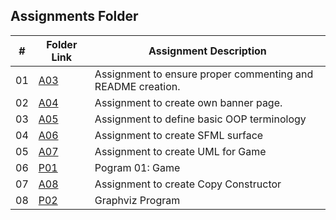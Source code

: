 ##  Assignments Folder

|   #   | Folder Link | Assignment Description |
| :---: | ----------- | ---------------------- |
|  01   |  <a href="https://github.com/linusfackler/2143-OOP-fackler/tree/main/Assignments/A03">A03</a>   |  Assignment to ensure proper commenting and README creation.    |
|  02   |  <a href="https://github.com/linusfackler/2143-OOP-fackler/tree/main/Assignments/A04">A04</a>   |  Assignment to create own banner page.    |
|  03   |  <a href="https://github.com/linusfackler/2143-OOP-fackler/tree/main/Assignments/A05">A05</a>   |  Assignment to define basic OOP terminology    |
|  04   |  <a href="https://github.com/linusfackler/2143-OOP-fackler/tree/main/Assignments/A06">A06</a>   |  Assignment to create SFML surface    |
|  05   |  <a href="https://github.com/linusfackler/2143-OOP-fackler/tree/main/Assignments/A07">A07</a>   |  Assignment to create UML for Game    |
|  06   |  <a href="https://github.com/linusfackler/2143-OOP-fackler/tree/main/Assignments/P01">P01</a>   |  Pogram 01: Game    |
|  07   |  <a href="https://github.com/linusfackler/2143-OOP-fackler/tree/main/Assignments/A08">A08</a>   |  Assignment to create Copy Constructor    |
|  08   |  <a href="https://github.com/linusfackler/2143-OOP-fackler/tree/main/Assignments/P02">P02</a>   |  Graphviz Program    |

